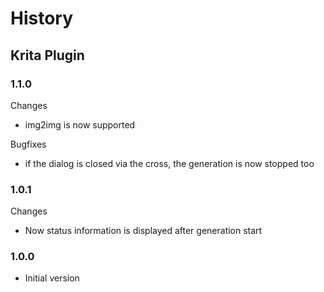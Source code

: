 # History
## Krita Plugin
### 1.1.0
Changes
- img2img is now supported

Bugfixes
- if the dialog is closed via the cross, the generation is now stopped too

### 1.0.1
Changes
- Now status information is displayed after generation start

### 1.0.0
- Initial version
